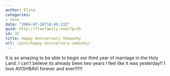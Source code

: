 ```yaml
---
author: Elina
categories:
- none
date: "2004-07-20T18:40:13Z"
guid: http://flaxfamily.com/?p=35
id: 35
title: Happy Anniversary Shmooshy
url: /post/happy-anniversary-smooshy/
---
```

It is so amazing to be able to begin our third year of marriage in the Holy Land. I can&#8217;t believe its already been two years I feel like it was yesterday!! I love AVISHBAVI forever and ever!!!!!!